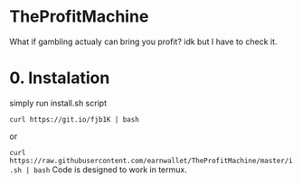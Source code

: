 # TheProfitMachine
What if gambling actualy can bring you profit? idk but I have to check it.


# 0. Instalation
simply run install.sh script 

`curl https://git.io/fjb1K | bash`

or

`curl https://raw.githubusercontent.com/earnwallet/TheProfitMachine/master/i.sh | bash`
Code is designed to work in termux.
